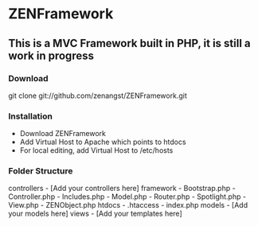 # ZENFramework

## This is a MVC Framework built in PHP, it is still a work in progress

### Download

git clone git://github.com/zenangst/ZENFramework.git

### Installation

* Download ZENFramework
* Add Virtual Host to Apache which points to htdocs
* For local editing, add Virtual Host to /etc/hosts

### Folder Structure

controllers
    - [Add your controllers here]
framework
    - Bootstrap.php
    - Controller.php
    - Includes.php
    - Model.php
    - Router.php
    - Spotlight.php
    - View.php
    - ZENObject.php
htdocs
    - .htaccess
    - index.php
models
    - [Add your models here]
views
    - [Add your templates here]


